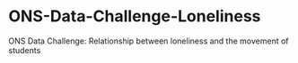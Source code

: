 # ONS-Data-Challenge-Loneliness
ONS Data Challenge: Relationship between loneliness and the movement of students

